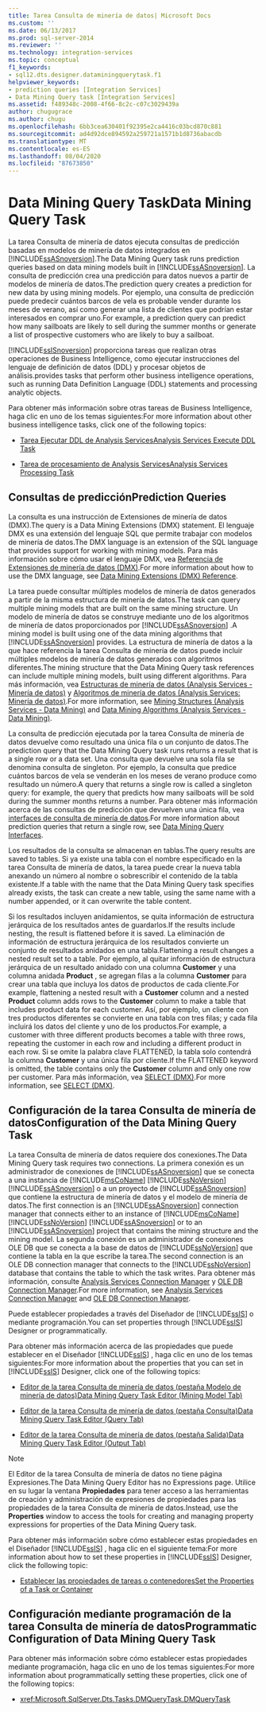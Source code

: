 ```yaml
---
title: Tarea Consulta de minería de datos| Microsoft Docs
ms.custom: ''
ms.date: 06/13/2017
ms.prod: sql-server-2014
ms.reviewer: ''
ms.technology: integration-services
ms.topic: conceptual
f1_keywords:
- sql12.dts.designer.dataminingquerytask.f1
helpviewer_keywords:
- prediction queries [Integration Services]
- Data Mining Query task [Integration Services]
ms.assetid: f489348c-2008-4f66-8c2c-c07c3029439a
author: chugugrace
ms.author: chugu
ms.openlocfilehash: 6bb3cea630401f92395e2ca4416c03bcd870c881
ms.sourcegitcommit: ad4d92dce894592a259721a1571b1d8736abacdb
ms.translationtype: MT
ms.contentlocale: es-ES
ms.lasthandoff: 08/04/2020
ms.locfileid: "87673850"
---
```

# <a name="data-mining-query-task"></a><span data-ttu-id="079d1-102">Data Mining Query Task</span><span class="sxs-lookup"><span data-stu-id="079d1-102">Data Mining Query Task</span></span>
  <span data-ttu-id="079d1-103">La tarea Consulta de minería de datos ejecuta consultas de predicción basadas en modelos de minería de datos integrados en [!INCLUDE[ssASnoversion](../../includes/ssasnoversion-md.md)].</span><span class="sxs-lookup"><span data-stu-id="079d1-103">The Data Mining Query task runs prediction queries based on data mining models built in [!INCLUDE[ssASnoversion](../../includes/ssasnoversion-md.md)].</span></span> <span data-ttu-id="079d1-104">La consulta de predicción crea una predicción para datos nuevos a partir de modelos de minería de datos.</span><span class="sxs-lookup"><span data-stu-id="079d1-104">The prediction query creates a prediction for new data by using mining models.</span></span> <span data-ttu-id="079d1-105">Por ejemplo, una consulta de predicción puede predecir cuántos barcos de vela es probable vender durante los meses de verano, así como generar una lista de clientes que podrían estar interesados en comprar uno.</span><span class="sxs-lookup"><span data-stu-id="079d1-105">For example, a prediction query can predict how many sailboats are likely to sell during the summer months or generate a list of prospective customers who are likely to buy a sailboat.</span></span>  
  
 [!INCLUDE[ssISnoversion](../../includes/ssisnoversion-md.md)] <span data-ttu-id="079d1-106">proporciona tareas que realizan otras operaciones de Business Intelligence, como ejecutar instrucciones del lenguaje de definición de datos (DDL) y procesar objetos de análisis.</span><span class="sxs-lookup"><span data-stu-id="079d1-106">provides tasks that perform other business intelligence operations, such as running Data Definition Language (DDL) statements and processing analytic objects.</span></span>  
  
 <span data-ttu-id="079d1-107">Para obtener más información sobre otras tareas de Business Intelligence, haga clic en uno de los temas siguientes:</span><span class="sxs-lookup"><span data-stu-id="079d1-107">For more information about other business intelligence tasks, click one of the following topics:</span></span>  
  
-   [<span data-ttu-id="079d1-108">Tarea Ejecutar DDL de Analysis Services</span><span class="sxs-lookup"><span data-stu-id="079d1-108">Analysis Services Execute DDL Task</span></span>](analysis-services-execute-ddl-task.md)  
  
-   [<span data-ttu-id="079d1-109">Tarea de procesamiento de Analysis Services</span><span class="sxs-lookup"><span data-stu-id="079d1-109">Analysis Services Processing Task</span></span>](analysis-services-processing-task.md)  
  
## <a name="prediction-queries"></a><span data-ttu-id="079d1-110">Consultas de predicción</span><span class="sxs-lookup"><span data-stu-id="079d1-110">Prediction Queries</span></span>  
 <span data-ttu-id="079d1-111">La consulta es una instrucción de Extensiones de minería de datos (DMX).</span><span class="sxs-lookup"><span data-stu-id="079d1-111">The query is a Data Mining Extensions (DMX) statement.</span></span> <span data-ttu-id="079d1-112">El lenguaje DMX es una extensión del lenguaje SQL que permite trabajar con modelos de minería de datos.</span><span class="sxs-lookup"><span data-stu-id="079d1-112">The DMX language is an extension of the SQL language that provides support for working with mining models.</span></span> <span data-ttu-id="079d1-113">Para más información sobre cómo usar el lenguaje DMX, vea [Referencia de Extensiones de minería de datos &#40;DMX&#41;](/sql/dmx/data-mining-extensions-dmx-reference).</span><span class="sxs-lookup"><span data-stu-id="079d1-113">For more information about how to use the DMX language, see [Data Mining Extensions &#40;DMX&#41; Reference](/sql/dmx/data-mining-extensions-dmx-reference).</span></span>  
  
 <span data-ttu-id="079d1-114">La tarea puede consultar múltiples modelos de minería de datos generados a partir de la misma estructura de minería de datos.</span><span class="sxs-lookup"><span data-stu-id="079d1-114">The task can query multiple mining models that are built on the same mining structure.</span></span> <span data-ttu-id="079d1-115">Un modelo de minería de datos se construye mediante uno de los algoritmos de minería de datos proporcionados por [!INCLUDE[ssASnoversion](../../includes/ssasnoversion-md.md)] .</span><span class="sxs-lookup"><span data-stu-id="079d1-115">A mining model is built using one of the data mining algorithms that [!INCLUDE[ssASnoversion](../../includes/ssasnoversion-md.md)] provides.</span></span> <span data-ttu-id="079d1-116">La estructura de minería de datos a la que hace referencia la tarea Consulta de minería de datos puede incluir múltiples modelos de minería de datos generados con algoritmos diferentes.</span><span class="sxs-lookup"><span data-stu-id="079d1-116">The mining structure that the Data Mining Query task references can include multiple mining models, built using different algorithms.</span></span> <span data-ttu-id="079d1-117">Para más información, vea [Estructuras de minería de datos &#40;Analysis Services - Minería de datos&#41;](https://docs.microsoft.com/analysis-services/data-mining/mining-structures-analysis-services-data-mining) y [Algoritmos de minería de datos &#40;Analysis Services: Minería de datos&#41;](https://docs.microsoft.com/analysis-services/data-mining/data-mining-algorithms-analysis-services-data-mining).</span><span class="sxs-lookup"><span data-stu-id="079d1-117">For more information, see [Mining Structures &#40;Analysis Services - Data Mining&#41;](https://docs.microsoft.com/analysis-services/data-mining/mining-structures-analysis-services-data-mining) and [Data Mining Algorithms &#40;Analysis Services - Data Mining&#41;](https://docs.microsoft.com/analysis-services/data-mining/data-mining-algorithms-analysis-services-data-mining).</span></span>  
  
 <span data-ttu-id="079d1-118">La consulta de predicción ejecutada por la tarea Consulta de minería de datos devuelve como resultado una única fila o un conjunto de datos.</span><span class="sxs-lookup"><span data-stu-id="079d1-118">The prediction query that the Data Mining Query task runs returns a result that is a single row or a data set.</span></span> <span data-ttu-id="079d1-119">Una consulta que devuelve una sola fila se denomina consulta de singleton. Por ejemplo, la consulta que predice cuántos barcos de vela se venderán en los meses de verano produce como resultado un número.</span><span class="sxs-lookup"><span data-stu-id="079d1-119">A query that returns a single row is called a singleton query: for example, the query that predicts how many sailboats will be sold during the summer months returns a number.</span></span> <span data-ttu-id="079d1-120">Para obtener más información acerca de las consultas de predicción que devuelven una única fila, vea [interfaces de consulta de minería de datos](https://docs.microsoft.com/analysis-services/data-mining/data-mining-query-tools).</span><span class="sxs-lookup"><span data-stu-id="079d1-120">For more information about prediction queries that return a single row, see [Data Mining Query Interfaces](https://docs.microsoft.com/analysis-services/data-mining/data-mining-query-tools).</span></span>  
  
 <span data-ttu-id="079d1-121">Los resultados de la consulta se almacenan en tablas.</span><span class="sxs-lookup"><span data-stu-id="079d1-121">The query results are saved to tables.</span></span> <span data-ttu-id="079d1-122">Si ya existe una tabla con el nombre especificado en la tarea Consulta de minería de datos, la tarea puede crear la nueva tabla anexando un número al nombre o sobrescribir el contenido de la tabla existente.</span><span class="sxs-lookup"><span data-stu-id="079d1-122">If a table with the name that the Data Mining Query task specifies already exists, the task can create a new table, using the same name with a number appended, or it can overwrite the table content.</span></span>  
  
 <span data-ttu-id="079d1-123">Si los resultados incluyen anidamientos, se quita información de estructura jerárquica de los resultados antes de guardarlos.</span><span class="sxs-lookup"><span data-stu-id="079d1-123">If the results include nesting, the result is flattened before it is saved.</span></span> <span data-ttu-id="079d1-124">La eliminación de información de estructura jerárquica de los resultados convierte un conjunto de resultados anidados en una tabla.</span><span class="sxs-lookup"><span data-stu-id="079d1-124">Flattening a result changes a nested result set to a table.</span></span> <span data-ttu-id="079d1-125">Por ejemplo, al quitar información de estructura jerárquica de un resultado anidado con una columna **Customer** y una columna anidada **Product** , se agregan filas a la columna **Customer** para crear una tabla que incluya los datos de productos de cada cliente.</span><span class="sxs-lookup"><span data-stu-id="079d1-125">For example, flattening a nested result with a **Customer** column and a nested **Product** column adds rows to the **Customer** column to make a table that includes product data for each customer.</span></span> <span data-ttu-id="079d1-126">Así, por ejemplo, un cliente con tres productos diferentes se convierte en una tabla con tres filas; y cada fila incluirá los datos del cliente y uno de los productos.</span><span class="sxs-lookup"><span data-stu-id="079d1-126">For example, a customer with three different products becomes a table with three rows, repeating the customer in each row and including a different product in each row.</span></span> <span data-ttu-id="079d1-127">Si se omite la palabra clave FLATTENED, la tabla solo contendrá la columna **Customer** y una única fila por cliente.</span><span class="sxs-lookup"><span data-stu-id="079d1-127">If the FLATTENED keyword is omitted, the table contains only the **Customer** column and only one row per customer.</span></span> <span data-ttu-id="079d1-128">Para más información, vea [SELECT &#40;DMX&#41;](/sql/dmx/select-dmx).</span><span class="sxs-lookup"><span data-stu-id="079d1-128">For more information, see [SELECT &#40;DMX&#41;](/sql/dmx/select-dmx).</span></span>  
  
## <a name="configuration-of-the-data-mining-query-task"></a><span data-ttu-id="079d1-129">Configuración de la tarea Consulta de minería de datos</span><span class="sxs-lookup"><span data-stu-id="079d1-129">Configuration of the Data Mining Query Task</span></span>  
 <span data-ttu-id="079d1-130">La tarea Consulta de minería de datos requiere dos conexiones.</span><span class="sxs-lookup"><span data-stu-id="079d1-130">The Data Mining Query task requires two connections.</span></span> <span data-ttu-id="079d1-131">La primera conexión es un administrador de conexiones de [!INCLUDE[ssASnoversion](../../includes/ssasnoversion-md.md)] que se conecta a una instancia de [!INCLUDE[msCoName](../../includes/msconame-md.md)] [!INCLUDE[ssNoVersion](../../../includes/ssnoversion-md.md)] [!INCLUDE[ssASnoversion](../../includes/ssasnoversion-md.md)] o a un proyecto de [!INCLUDE[ssASnoversion](../../includes/ssasnoversion-md.md)] que contiene la estructura de minería de datos y el modelo de minería de datos.</span><span class="sxs-lookup"><span data-stu-id="079d1-131">The first connection is an [!INCLUDE[ssASnoversion](../../includes/ssasnoversion-md.md)] connection manager that connects either to an instance of [!INCLUDE[msCoName](../../includes/msconame-md.md)] [!INCLUDE[ssNoVersion](../../../includes/ssnoversion-md.md)] [!INCLUDE[ssASnoversion](../../includes/ssasnoversion-md.md)] or to an [!INCLUDE[ssASnoversion](../../includes/ssasnoversion-md.md)] project that contains the mining structure and the mining model.</span></span> <span data-ttu-id="079d1-132">La segunda conexión es un administrador de conexiones OLE DB que se conecta a la base de datos de [!INCLUDE[ssNoVersion](../../../includes/ssnoversion-md.md)] que contiene la tabla en la que escribe la tarea.</span><span class="sxs-lookup"><span data-stu-id="079d1-132">The second connection is an OLE DB connection manager that connects to the [!INCLUDE[ssNoVersion](../../../includes/ssnoversion-md.md)] database that contains the table to which the task writes.</span></span> <span data-ttu-id="079d1-133">Para obtener más información, consulte [Analysis Services Connection Manager](../connection-manager/analysis-services-connection-manager.md) y [OLE DB Connection Manager](../connection-manager/ole-db-connection-manager.md).</span><span class="sxs-lookup"><span data-stu-id="079d1-133">For more information, see [Analysis Services Connection Manager](../connection-manager/analysis-services-connection-manager.md) and [OLE DB Connection Manager](../connection-manager/ole-db-connection-manager.md).</span></span>  
  
 <span data-ttu-id="079d1-134">Puede establecer propiedades a través del Diseñador de [!INCLUDE[ssIS](../../../includes/ssis-md.md)] o mediante programación.</span><span class="sxs-lookup"><span data-stu-id="079d1-134">You can set properties through [!INCLUDE[ssIS](../../../includes/ssis-md.md)] Designer or programmatically.</span></span>  
  
 <span data-ttu-id="079d1-135">Para obtener más información acerca de las propiedades que puede establecer en el Diseñador [!INCLUDE[ssIS](../../../includes/ssis-md.md)] , haga clic en uno de los temas siguientes:</span><span class="sxs-lookup"><span data-stu-id="079d1-135">For more information about the properties that you can set in [!INCLUDE[ssIS](../../../includes/ssis-md.md)] Designer, click one of the following topics:</span></span>  
  
-   [<span data-ttu-id="079d1-136">Editor de la tarea Consulta de minería de datos &#40;pestaña Modelo de minería de datos&#41;</span><span class="sxs-lookup"><span data-stu-id="079d1-136">Data Mining Query Task Editor &#40;Mining Model Tab&#41;</span></span>](../data-mining-query-task-editor-mining-model-tab.md)  
  
-   [<span data-ttu-id="079d1-137">Editor de la tarea Consulta de minería de datos &#40;pestaña Consulta&#41;</span><span class="sxs-lookup"><span data-stu-id="079d1-137">Data Mining Query Task Editor &#40;Query Tab&#41;</span></span>](../data-mining-query-task-editor-query-tab.md)  
  
-   [<span data-ttu-id="079d1-138">Editor de la tarea Consulta de minería de datos &#40;pestaña Salida&#41;</span><span class="sxs-lookup"><span data-stu-id="079d1-138">Data Mining Query Task Editor &#40;Output Tab&#41;</span></span>](../data-mining-query-task-editor-output-tab.md)  
  
> [!NOTE]  
>  <span data-ttu-id="079d1-139">El Editor de la tarea Consulta de minería de datos no tiene página Expresiones.</span><span class="sxs-lookup"><span data-stu-id="079d1-139">The Data Mining Query Editor has no Expressions page.</span></span> <span data-ttu-id="079d1-140">Utilice en su lugar la ventana **Propiedades** para tener acceso a las herramientas de creación y administración de expresiones de propiedades para las propiedades de la tarea Consulta de minería de datos.</span><span class="sxs-lookup"><span data-stu-id="079d1-140">Instead, use the **Properties** window to access the tools for creating and managing property expressions for properties of the Data Mining Query task.</span></span>  
  
 <span data-ttu-id="079d1-141">Para obtener más información sobre cómo establecer estas propiedades en el Diseñador [!INCLUDE[ssIS](../../../includes/ssis-md.md)] , haga clic en el siguiente tema:</span><span class="sxs-lookup"><span data-stu-id="079d1-141">For more information about how to set these properties in [!INCLUDE[ssIS](../../../includes/ssis-md.md)] Designer, click the following topic:</span></span>  
  
-   [<span data-ttu-id="079d1-142">Establecer las propiedades de tareas o contenedores</span><span class="sxs-lookup"><span data-stu-id="079d1-142">Set the Properties of a Task or Container</span></span>](../set-the-properties-of-a-task-or-container.md)  
  
## <a name="programmatic-configuration-of-data-mining-query-task"></a><span data-ttu-id="079d1-143">Configuración mediante programación de la tarea Consulta de minería de datos</span><span class="sxs-lookup"><span data-stu-id="079d1-143">Programmatic Configuration of Data Mining Query Task</span></span>  
 <span data-ttu-id="079d1-144">Para obtener más información sobre cómo establecer estas propiedades mediante programación, haga clic en uno de los temas siguientes:</span><span class="sxs-lookup"><span data-stu-id="079d1-144">For more information about programmatically setting these properties, click one of the following topics:</span></span>  
  
-   <xref:Microsoft.SqlServer.Dts.Tasks.DMQueryTask.DMQueryTask>  
  
  
